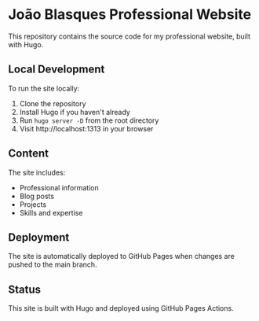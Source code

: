 # João Blasques Professional Website

This repository contains the source code for my professional website, built with Hugo.

## Local Development

To run the site locally:

1. Clone the repository
2. Install Hugo if you haven't already
3. Run `hugo server -D` from the root directory
4. Visit http://localhost:1313 in your browser

## Content

The site includes:
- Professional information
- Blog posts
- Projects
- Skills and expertise

## Deployment

The site is automatically deployed to GitHub Pages when changes are pushed to the main branch.

## Status

This site is built with Hugo and deployed using GitHub Pages Actions.

